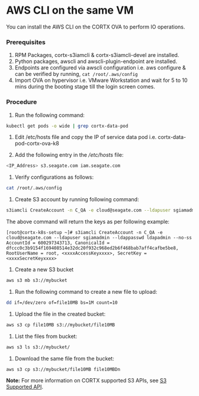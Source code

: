 AWS CLI on the same VM
=======================

You can install the AWS CLI on the CORTX OVA to perform IO operations.


### Prerequisites

1. RPM Packages, cortx-s3iamcli & cortx-s3iamcli-devel are installed.
1. Python packages, awscli and awscli-plugin-endpoint are installed.
1. Endpoints are configured via awscli configuration i.e. aws configure & can be verified by running, `cat /root/.aws/config`
1. Import OVA on hypervisor i.e. VMware Workstation and wait for 5 to 10 mins during the booting stage till the login screen comes.


### Procedure

1. Run the following command:

```bash
kubectl get pods -o wide | grep cortx-data-pod
```

1. Edit /etc/hosts file and copy the IP of service data pod i.e. cortx-data-pod-cortx-ova-k8

1. Add the following entry in the */etc/hosts* file:

```bash
<IP_Address> s3.seagate.com iam.seagate.com
```

1. Verify configurations as follows:

```bash
cat /root/.aws/config
```

1. Create S3 account by running following command:

```bash
s3iamcli CreateAccount -n C_QA -e cloud@seagate.com --ldapuser sgiamadmin --ldappasswd ldapadmin --no-ss
```

The above command will return the keys as per following example:

`[root@cortx-k8s-setup ~]# s3iamcli CreateAccount -n C_QA -e cloud@seagate.com --ldapuser sgiamadmin --ldappasswd ldapadmin --no-ss
AccountId = 600297343713, CanonicalId = dfccc0c3b9154f169408514e32dc20f932c968ed2b6f468bab7aff4cafbe5be8, RootUserName = root, <xxxxAccessKeyxxxx>, SecretKey = <xxxxSecretKeyxxxx>`

1. Create a new S3 bucket
```bash
aws s3 mb s3://mybucket
```

1. Run the following command to create a new file to upload:
```bash
dd if=/dev/zero of=file10MB bs=1M count=10
```

1. Upload the file in the created bucket:
```bash
aws s3 cp file10MB s3://mybucket/file10MB
```

1. List the files from bucket:
```bash
aws s3 ls s3://mybucket/
```

1. Download the same file from the bucket:
```bash
aws s3 cp s3://mybucket/file10MB file10MBDn
```

**Note:** For more information on CORTX supported S3 APIs, see [S3 Supported API](https://github.com/Seagate/cortx-s3server/blob/main/docs/s3-supported-api.md "S3 Supported API").
